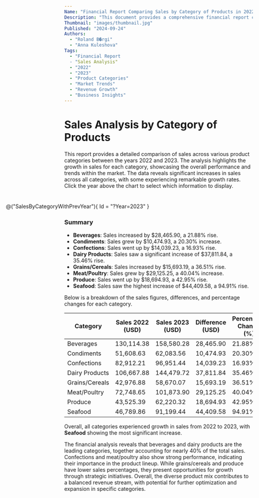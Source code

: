 ```yaml
---
Name: "Financial Report Comparing Sales by Category of Products in 2022 and 2023"
Description: "This document provides a comprehensive financial report comparing sales by category of products for the years 2022 and 2023. It highlights the growth in sales across various categories, showcasing overall performance and market trends. The financial analysis underscores the leading categories, such as beverages and dairy products, which together account for nearly 40% of total sales. It also identifies opportunities for growth in grains/cereals and produce through strategic initiatives."
Thumbnail: "images/thumbnail.jpg"
Published: "2024-09-24"
Authors:
  - "Roland B�rgi"
  - "Anna Kuleshova"
Tags:
  - "Financial Report
  - "Sales Analysis"
  - "2022"
  - "2023"
  - "Product Categories"
  - "Market Trends"
  - "Revenue Growth"
  - "Business Insights"
---
```


# Sales Analysis by Category of Products
<style>
    .sales-by-category-comparison-chart {
        float: right;
        width: 50%;
        min-width: 650px;
        max-width: 650px;
        max-height: 300px;
        margin: 10px;
    }
</style>

This report provides a detailed comparison of sales across various product categories between the years 2022 and 2023. The analysis highlights the growth in sales for each category, showcasing the overall performance and trends within the market. The data reveals significant increases in sales across all categories, with some experiencing remarkable growth rates. 
Click the year above the chart to select which information to display.

<div class="sales-by-category-comparison-chart">

@("SalesByCategoryWithPrevYear"){ Id = "?Year=2023" }

</div>

### Summary
- **Beverages**: Sales increased by $28,465.90, a 21.88% rise.
- **Condiments**: Sales grew by $10,474.93, a 20.30% increase.
- **Confections**: Sales went up by $14,039.23, a 16.93% rise.
- **Dairy Products**: Sales saw a significant increase of $37,811.84, a 35.46% rise.
- **Grains/Cereals**: Sales increased by $15,693.19, a 36.51% rise.
- **Meat/Poultry**: Sales grew by $29,125.25, a 40.04% increase.
- **Produce**: Sales went up by $18,694.93, a 42.95% rise.
- **Seafood**: Sales saw the highest increase of $44,409.58, a 94.91% rise.

Below is a breakdown of the sales figures, differences, and percentage changes for each category.

| Category         | Sales 2022 (USD) | Sales 2023 (USD) | Difference (USD) | Percentage Change (%) |
|------------------|------------------|------------------|------------------|-----------------------|
| Beverages        | 130,114.38       | 158,580.28       | 28,465.90        | 21.88%                 |
| Condiments       | 51,608.63        | 62,083.56        | 10,474.93        | 20.30%                 |
| Confections      | 82,912.21        | 96,951.44        | 14,039.23        | 16.93%                 |
| Dairy Products   | 106,667.88       | 144,479.72       | 37,811.84        | 35.46%                 |
| Grains/Cereals   | 42,976.88        | 58,670.07        | 15,693.19        | 36.51%                 |
| Meat/Poultry     | 72,748.65        | 101,873.90       | 29,125.25        | 40.04%                 |
| Produce          | 43,525.39        | 62,220.32        | 18,694.93        | 42.95%                 |
| Seafood          | 46,789.86        | 91,199.44        | 44,409.58        | 94.91%                 |

Overall, all categories experienced growth in sales from 2022 to 2023, with **Seafood** showing the most significant increase.

The financial analysis reveals that beverages and dairy products are the leading categories, together accounting for nearly 40% of the total sales. Confections and meat/poultry also show strong performance, indicating their importance in the product lineup. While grains/cereals and produce have lower sales percentages, they present opportunities for growth through strategic initiatives. Overall, the diverse product mix contributes to a balanced revenue stream, with potential for further optimization and expansion in specific categories.
